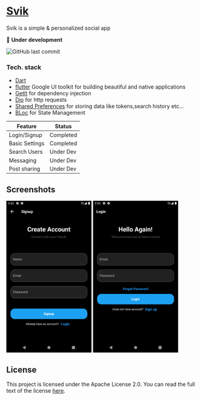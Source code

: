 <!-- <h1 style="color: red; text-shadow: 2px 2px 2px #000000;font-family: Times New Roman;">Svik 2</h1> -->

# [Svik](https://svik.netlify.app)


Svik is a simple & personalized social app

🔴 **Under development**


![GitHub last commit](https://img.shields.io/github/last-commit/svikapp/svikapp)


### Tech. stack

* [Dart](https://dart.dev)
* [flutter](https://flutter.dev) Google UI toolkit for building beautiful and native applications
* [GetIt](https://pub.dev/packages/get_it) for dependency injection
* [Dio](https://pub.dev/packages/dio) for http requests
* [Shared Preferences](https://pub.dev/packages/shared_preferences) for storing data like tokens,search history etc...
* [BLoc](https://pub.dev/packages/flutter_bloc) for State Management


| Feature         | Status       |
|-----------------|--------------|
| Login/Signup    | Completed    |
| Basic Settings  | Completed    |
| Search Users    | Under Dev    |
| Messaging       | Under Dev    |
| Post sharing    | Under Dev    |


<!-- ## Dependencies

Here are the packages used in this Flutter project:

![](https://img.shields.io/pub/v/dio?color=blue&label=dio)

![](https://img.shields.io/pub/v/flutter_bloc?color=purple&label=flutter_bloc)

![](https://img.shields.io/pub/v/shared_preferences?color=orange&label=shared_preferences)


![](https://img.shields.io/pub/v/get_it?color=green&label=get_it)


![Pub Version](https://img.shields.io/pub/v/eva_icons_flutter?label=eva_icons_flutter) -->


## Screenshots

<img src="screenshots/signup.png" alt="Signup Page" height="400">

<img src="screenshots/login.png" alt="Login Page" height="400">




## License
This project is licensed under the Apache License 2.0. You can read the full text of the license [here](https://www.apache.org/licenses/LICENSE-2.0).

